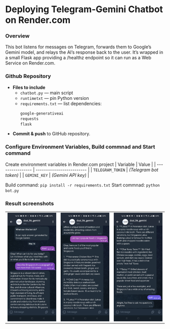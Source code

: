 # Deploying Telegram-Gemini Chatbot on Render.com

### Overview

This bot listens for messages on Telegram, forwards them to Google’s Gemini model, and relays the AI’s response back to the user. It’s wrapped in a small Flask app providing a /healthz endpoint so it can run as a Web Service on Render.com.

### Github Repository

- **Files to include**  
  - `chatbot.py` — main script
  - `runtimetxt` — pin Python version
  - `requirements.txt` — list dependencies:
    ```txt
    google-generativeai
    requests
    flask
    ```
- **Commit & push** to GitHub repository.


### Configure Environment Variables, Build commnad and Start command

Create environment variables in Render.com project
| Variable         | Value                     |
| ---------------- | ------------------------- |
| `TELEGRAM_TOKEN` | *(Telegram bot token)*    |
| `GEMINI_KEY`     | *(Gemini API key)*        |

Build command: `pip install -r requirements.txt`
Start commnad: `python bot.py`


### Result screenshots
<table>
  <tr>
    <td><img src="/assets/Screenshot_1.jpg" alt="Image 1" width="300"></td>
    <td><img src="/assets/Screenshot_2.jpg" alt="Image 1" width="300"></td>
    <td><img src="/assets/Screenshot_3.jpg" alt="Image 1" width="300"></td>
  </tr>
</table>




